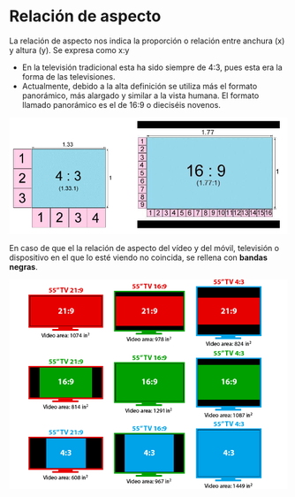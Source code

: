 # Relación de aspecto

La relación de aspecto nos indica la proporción o relación entre anchura (x) y altura (y). Se expresa como x:y

- En la televisión tradicional esta ha sido siempre de 4:3, pues esta era la forma de las televisiones.
- Actualmente, debido a la alta definición se utiliza más el formato panorámico, más alargado y similar a la vista humana. El formato llamado panorámico es el de 16:9 o dieciséis novenos.

![](img/2020-04-03-15-05-07.png)

En caso de que el la relación de aspecto del vídeo y del móvil, televisión o dispositivo en el que lo esté viendo no coincida, se rellena con **bandas negras**.

![](img/2020-03-31-16-17-51.png)
